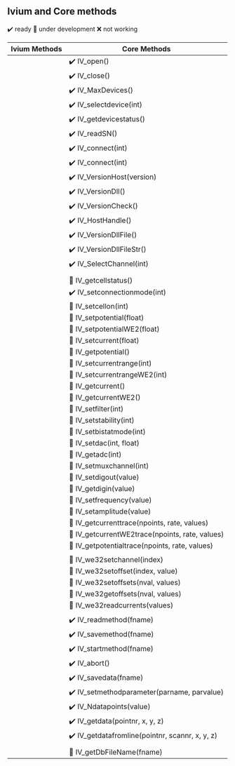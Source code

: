 ## Ivium and Core methods

:heavy_check_mark: ready
:small_orange_diamond: under development
:x: not working

| Ivium Methods | Core Methods                                                        |
| ------------- | ------------------------------------------------------------------- |
|               | :heavy_check_mark: IV_open()                                        |
|               | :heavy_check_mark: IV_close()                                       |
|               | :heavy_check_mark: IV_MaxDevices()                                  |
|               | :heavy_check_mark: IV_selectdevice(int)                             |
|               | :heavy_check_mark: IV_getdevicestatus()                             |
|               | :heavy_check_mark: IV_readSN()                                      |
|               | :heavy_check_mark: IV_connect(int)                                  |
|               | :heavy_check_mark: IV_connect(int)                                  |
|               | :heavy_check_mark: IV_VersionHost(version)                          |
|               | :heavy_check_mark: IV_VersionDll()                                  |
|               | :heavy_check_mark: IV_VersionCheck()                                |
|               | :heavy_check_mark: IV_HostHandle()                                  |
|               | :heavy_check_mark: IV_VersionDllFile()                              |
|               | :heavy_check_mark: IV_VersionDllFileStr()                           |
|               | :heavy_check_mark: IV_SelectChannel(int)                            |
|               |                                                                     |
|               | :small_orange_diamond: IV_getcellstatus()                           |
|               | :heavy_check_mark: IV_setconnectionmode(int)                        |
|               | :small_orange_diamond: IV_setcellon(int)                            |
|               | :small_orange_diamond: IV_setpotential(float)                       |
|               | :small_orange_diamond: IV_setpotentialWE2(float)                    |
|               | :small_orange_diamond: IV_setcurrent(float)                         |
|               | :small_orange_diamond: IV_getpotential()                            |
|               | :small_orange_diamond: IV_setcurrentrange(int)                      |
|               | :small_orange_diamond: IV_setcurrentrangeWE2(int)                   |
|               | :small_orange_diamond: IV_getcurrent()                              |
|               | :small_orange_diamond: IV_getcurrentWE2()                           |
|               | :small_orange_diamond: IV_setfilter(int)                            |
|               | :small_orange_diamond: IV_setstability(int)                         |
|               | :small_orange_diamond: IV_setbistatmode(int)                        |
|               | :small_orange_diamond: IV_setdac(int, float)                        |
|               | :small_orange_diamond: IV_getadc(int)                               |
|               | :small_orange_diamond: IV_setmuxchannel(int)                        |
|               | :small_orange_diamond: IV_setdigout(value)                          |
|               | :small_orange_diamond: IV_getdigin(value)                           |
|               | :small_orange_diamond: IV_setfrequency(value)                       |
|               | :small_orange_diamond: IV_setamplitude(value)                       |
|               | :small_orange_diamond: IV_getcurrenttrace(npoints, rate, values)    |
|               | :small_orange_diamond: IV_getcurrentWE2trace(npoints, rate, values) |
|               | :small_orange_diamond: IV_getpotentialtrace(npoints, rate, values)  |
|               |                                                                     |
|               | :small_orange_diamond: IV_we32setchannel(index)                     |
|               | :small_orange_diamond: IV_we32setoffset(index, value)               |
|               | :small_orange_diamond: IV_we32setoffsets(nval, values)              |
|               | :small_orange_diamond: IV_we32getoffsets(nval, values)              |
|               | :small_orange_diamond: IV_we32readcurrents(values)                  |
|               |                                                                     |
|               | :heavy_check_mark: IV_readmethod(fname)                             |
|               | :heavy_check_mark: IV_savemethod(fname)                             |
|               | :heavy_check_mark: IV_startmethod(fname)                            |
|               | :heavy_check_mark: IV_abort()                                       |
|               | :heavy_check_mark: IV_savedata(fname)                               |
|               | :heavy_check_mark: IV_setmethodparameter(parname, parvalue)         |
|               | :heavy_check_mark: IV_Ndatapoints(value)                            |
|               | :heavy_check_mark: IV_getdata(pointnr, x, y, z)                     |
|               | :heavy_check_mark: IV_getdatafromline(pointnr, scannr, x, y, z)     |
|               |                                                                     |
|               | :small_orange_diamond: IV_getDbFileName(fname)                      |
